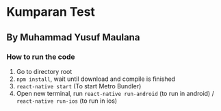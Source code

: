 # Kumparan Test

## By Muhammad Yusuf Maulana


### How to run the code

1. Go to directory root  
2. `npm install`, wait until download and compile is finished
3. `react-native start` (To start Metro Bundler)
4. Open new terminal, run `react-native run-android` (to run in android) / `react-native run-ios` (to run in ios)
